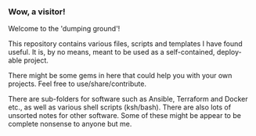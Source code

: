### Wow, a visitor!
Welcome to the 'dumping ground'! 

This repository contains various files, scripts and templates I have found useful. It is, by no means, meant to be used as a self-contained, deploy-able project. 

There might be some gems in here that could help you with your own projects. Feel free to use/share/contribute.

There are sub-folders for software such as Ansible, Terraform and Docker etc., as well as various shell scripts (ksh/bash). There are also lots of unsorted notes for other software. Some of these might be appear to be complete nonsense to anyone but me.  
